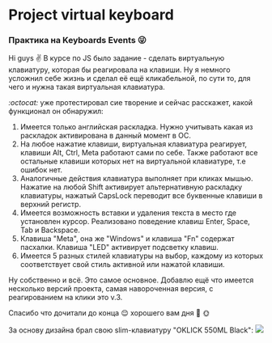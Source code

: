 # Project virtual keyboard

### Практика на Keyboards Events :stuck_out_tongue_winking_eye:
Hi guys :v:
В курсе по JS было задание - сделать виртуальную клавиатуру, которая бы реагировала на клавиши. Ну я немного усложнил себе жизнь и сделал её ещё кликабельной, по сути то, для чего и нужна такая виртуальная клавиатура.

*:octocat:* уже протестировал сие творение и сейчас расскажет, какой функционал он обнаружил:

1. Имеется только английская раскладка. Нужно учитывать какая из раскладок активирована в данный момент в ОС.
2. На любое нажатие клавиши, виртуальная клавиатура реагирует, клавиши Alt, Ctrl, Meta работают сами по себе. Также работают все остальные клавиши которых нет на виртуальной клавиатуре, т.е ошибок нет.
3. Аналогичные действия клавиатура выполняет при кликах мышью. Нажатие на любой Shift активирует альтернативную раскладку клавиатуры, нажатый CapsLock переводит все буквенные клавиши в верхний регистр.
4. Имеется возможность вставки и удаления текста в место где установлен курсор. Реализовано поведение клавиш Enter, Space, Tab и Backspace.
5. Клавиша "Meta", она же "Windows" и клавиша "Fn" содержат пасхалки. Клавиша "LED" активирует подсветку клавиш.
6. Имеется 5 разных стилей клавиатуры на выбор, каждому из которых соответствует свой стиль активной или нажатой клавиши.

Ну собственно и всё. Это самое основное. 
Добавлю ещё что имеется несколько версий проекта, самая навороченная версия, с реагированием на клики это v.3.

Спасибо что дочитали до конца :relieved: хорошего вам дня :wave: :sun_with_face:

За основу дизайна брал свою slim-клавиатуру "OKLICK 550ML Black":
![](https://items.s1.citilink.ru/1061617_v01_b.jpg)

